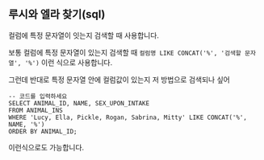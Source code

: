 ## 루시와 엘라 찾기(sql)

컬럼에 특정 문자열이 잇는지 검색할 때 사용합니다.

보통 컬럼에 특정 문자열이 있는지 검색할 때
`컬럼명 LIKE CONCAT('%', '검색할 문자열', '%')` 이런 식으로 사용합니다.



그런데 반대로 특정 문자열 안에 컬럼값이 있는지 저 방법으로 검색되나 싶어

```mysql
-- 코드를 입력하세요
SELECT ANIMAL_ID, NAME, SEX_UPON_INTAKE
FROM ANIMAL_INS
WHERE 'Lucy, Ella, Pickle, Rogan, Sabrina, Mitty' LIKE CONCAT('%', NAME, '%')
ORDER BY ANIMAL_ID;
```

이런식으로도 가능합니다. 

